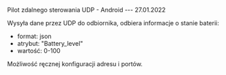 Pilot zdalnego sterowania UDP - Android   ---   27.01.2022

Wysyła dane przez UDP do odbiornika, odbiera informacje o stanie baterii:
- format: json
- atrybut: "Battery_level"
- wartość: 0-100


Możliwość ręcznej konfiguracji adresu i portów.
